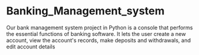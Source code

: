 # Banking_Management_system
Our bank management system project in Python is a console that performs the essential functions of banking software. It lets the user create a new account, view the account's records, make deposits and withdrawals, and edit account details
